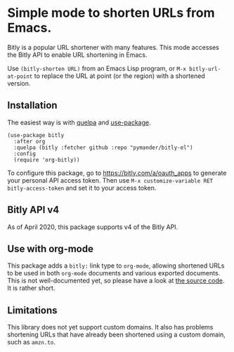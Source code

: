 # Simple mode to shorten URLs from Emacs.

Bitly is a popular URL shortener with many features. This mode
accesses the Bitly API to enable URL shortening in Emacs.

Use `(bitly-shorten URL)` from an Emacs Lisp program, or
`M-x bitly-url-at-point` to replace the URL at point (or the region)
with a shortened version.

## Installation

The easiest way is with [quelpa](https://github.com/quelpa/quelpa) and
[use-package](https://github.com/jwiegley/use-package).

```elisp
(use-package bitly
  :after org
  :quelpa (bitly :fetcher github :repo "pymander/bitly-el")
  :config
  (require 'org-bitly))
```

To configure this package, go to https://bitly.com/a/oauth_apps to generate your personal
API access token. Then use `M-x customize-variable RET bitly-access-token` and set it to
your access token.

## Bitly API v4

As of April 2020, this package supports v4 of the Bitly API.

## Use with org-mode

This package adds a `bitly:` link type to `org-mode`, allowing
shortened URLs to be used in both `org-mode` documents and various
exported documents. This is not well-documented yet, so please have a
look at [the source code](./org-bitly.el). It is rather short.

## Limitations

This library does not yet support custom domains. It also has problems
shortening URLs that have already been shortened using a custom
domain, such as `amzn.to`.
